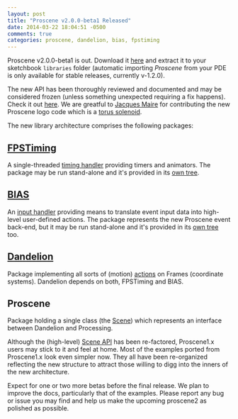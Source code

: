 ```yaml
---
layout: post
title: "Proscene v2.0.0-beta1 Released"
date: 2014-03-22 18:04:51 -0500
comments: true
categories: proscene, dandelion, bias, fpstiming
---
```


Proscene v2.0.0-beta1 is out. Download it [here](https://github.com/remixlab/proscene/releases/download/v-2.0.0-beta.1/proscene-2.0.0-beta.1.zip) 
and extract it to your sketchbook `libraries` folder (automatic importing *Proscene* from your PDE is only available for stable releases, currently v-1.2.0).

The new API has been thoroughly reviewed and documented and may be considered frozen (unless something unexpected requiring a fix happens).
Check it out [here](http://otrolado.info/prosceneApi/). We are greatful to [Jacques Maire](http://www.alcys.com/) for contributing the new Proscene logo
code which is a [torus solenoid](http://www.mathcurve.com/courbes3d/solenoidtoric/solenoidtoric.shtml).

The new library architecture comprises the following packages:

## [FPSTiming](https://github.com/remixlab/fpstiming_tree)

A single-threaded [timing handler](http://otrolado.info/prosceneApi/remixlab/fpstiming/TimingHandler.html) providing timers and animators.
The package may be run stand-alone and it's provided in its [own tree](https://github.com/remixlab/fpstiming_tree).

## [BIAS](https://github.com/remixlab/bias_tree)

An [input handler](http://otrolado.info/prosceneApi/remixlab/bias/core/InputHandler.html) providing means to translate event input data into high-level
user-defined actions. The package represents the new Proscene event back-end, but it may be run stand-alone and it's provided in its
[own tree](https://github.com/remixlab/bias_tree) too.

## [Dandelion](https://github.com/remixlab/dandelion_tree)

Package implementing all sorts of (motion) [actions](http://otrolado.info/prosceneApi/remixlab/dandelion/core/Constants.DandelionAction.html) on Frames
(coordinate systems). Dandelion depends on both, FPSTiming and BIAS. <!--- next version should mention it is language agnostic and the JS approach... -->

## Proscene

Package holding a single class (the [Scene](http://otrolado.info/prosceneApi/remixlab/proscene/Scene.html)) which represents an interface between Dandelion
and Processing.

Although the (high-level) [Scene API](http://otrolado.info/prosceneApi/remixlab/proscene/Scene.html) has been re-factored, Proscene1.x users may stick to it
and feel at home. Most of the examples ported from Proscene1.x look even simpler now. They all have been re-organized reflecting the new structure to
attract those willing to digg into the inners of the new architecture.

Expect for one or two more betas before the final release. We plan to improve the docs, particularly that of the examples. Please report any bug or issue you
may find and help us make the upcoming proscene2 as polished as possible.
